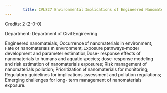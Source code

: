 ```yaml
---
        title: CVL827 Environmental Implications of Engineered Nanomaterials
---
```

Credits: 2 (2-0-0)

Department: Department of Civil Engineering

Engineered nanomateials, Occurrence of nanomaterials in environment, Fate of nanomaterials in environment, Exposure pathways-model development and parameter estimation,Dose- response effects of nanomaterials to humans and aquatic species; dose-response modeling and risk estimation of nanomaterials exposures; Risk management of nanomaterials pollution; Prioritization of nanomaterials for monitoring; Regulatory guidelines for implications assessment and pollution regulations; Emerging challenges for long- term management of nanomaterials exposure.